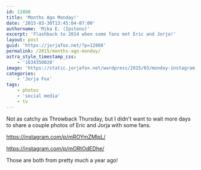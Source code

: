 ```yaml
---
id: 12860
title: 'Months Ago Monday!'
date: '2015-03-30T13:45:04-07:00'
authorname: 'Mika E. (Ipstenu)'
excerpt: 'Flashback to 2014 when some fans met Eric and Jorja!'
layout: post
guid: 'https://jorjafox.net/?p=12860'
permalink: /2015/months-ago-monday/
astra_style_timestamp_css:
    - '1634350028'
image: 'https://static.jorjafox.net/wordpress/2015/03/monday-instagram.jpg'
categories:
    - 'Jorja Fox'
tags:
    - photos
    - 'social media'
    - tv
---
```


Not as catchy as Throwback Thursday, but I didn't want to wait more days to share a couple photos of Eric and Jorja with some fans.

https://instagram.com/p/mROYmZMlpL/

https://instagram.com/p/mORtOdEDhe/

Those are both from pretty much a year ago!
